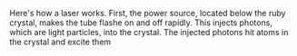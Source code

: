 Here's how a laser works.
First, the power source, located below the ruby crystal, makes the 
tube flashe on and off rapidly. This injects photons, which are light
particles, into the crystal. The injected photons hit atoms in the crystal and excite them